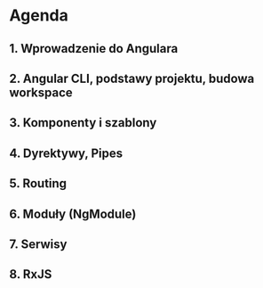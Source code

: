 # Agenda

## 1. Wprowadzenie do Angulara

## 2. Angular CLI, podstawy projektu, budowa workspace

## 3. Komponenty i szablony

## 4. Dyrektywy, Pipes

## 5. Routing

## 6. Moduły (NgModule)

## 7. Serwisy

## 8. RxJS


